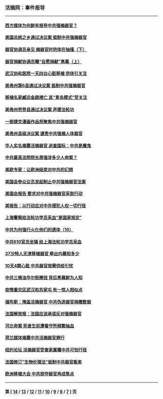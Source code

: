 ### 活摘网：事件报导
---
#### [西方媒体为何鲜有报导中共强摘器官？](../../pages/nf5877/n12932034.md?05160430) 
#### [美国总统之乡通过决议案 抵制中共强摘器官](../../pages/nf5877/n12908242.md?05160430) 
#### [器官协调员亲见 摘器官时供体在抽搐（下）](../../pages/nf5877/n12898622.md?05160430) 
#### [器官捐献协调员曝“自愿捐献”黑幕（上）](../../pages/nf5877/n12878830.md?05160430) 
#### [武汉协和医院一天四台心脏移植 供体引关注](../../pages/nf5877/n12863175.md?05160430) 
#### [美弗州第6县通过决议案 抵制中共强摘器官](../../pages/nf5877/n12805218.md?05160430) 
#### [移植名家臧运金跳楼亡 其“青岛模式”受关注](../../pages/nf5877/n12803746.md?05160430) 
#### [美弗州劳登县通过决议案 声援法轮功](../../pages/nf5877/n12785715.md?05160430) 
#### [一部捷克漫画作品将聚焦中共强摘器官](../../pages/nf5877/n12785954.md?05160430) 
#### [美弗州县级决议案 谴责中共强摘人体器官](../../pages/nf5877/n12721290.md?05160430) 
#### [华人实名揭露活摘器官 追查国际：中共是魔鬼](../../pages/nf5877/n12691724.md?05160430) 
#### [中共最高法院院长周强涉多少人命案？](../../pages/nf5877/n12678074.md?05160430) 
#### [美欧专家：让欧洲结束对中共的幻想](../../pages/nf5877/n12652921.md?05160430) 
#### [美国会参众议员发起制止中共强摘器官法案](../../pages/nf5877/n12627668.md?05160430) 
#### [美国会报告 要求对中共强摘器官采取行动](../../pages/nf5877/n12448233.md?05160430) 
#### [美报告：以行动应对中共侵犯人权一切行径](../../pages/nf5877/n12443204.md?05160430) 
#### [上海警察给法轮功学员采血“是国家规定”](../../pages/nf5877/n12371027.md?05160430) 
#### [中共为何强行火化他们的遗体（10）](../../pages/nf5877/n12352363.md?05160430) 
#### [中共610官员坐镇 给上海法轮功学员采血](../../pages/nf5877/n12350295.md?05160430) 
#### [37沙特人天津移植器官 牵出内幕知多少](../../pages/nf5877/n12338586.md?05160430) 
#### [10天4颗心脏 中共器官按需供给引忧](../../pages/nf5877/n12326366.md?05160430) 
#### [中共三桶油华尔街圈钱 背后黑幕鲜为人知](../../pages/nf5877/n12249199.md?05160430) 
#### [疫情重灾区武汉和苏家屯 有一惊人相似点](../../pages/nf5877/n12150824.md?05160430) 
#### [福布斯：掩盖活摘器官 中共伪造器官捐赠数据](../../pages/nf5877/n11669316.md?05160430) 
#### [法国解放报：法国应该承诺反对强摘器官](../../pages/nf5877/n11597772.md?05160430) 
#### [河北命案 死者生前遭看守所频繁抽血](../../pages/nf5877/n11594995.md?05160430) 
#### [荷兰媒体揭露中共活摘器官罪行](../../pages/nf5877/n11574020.md?05160430) 
#### [纽约论坛 活摘器官受害家属曝中共可怕行径](../../pages/nf5877/n11547913.md?05160430) 
#### [法国修订“生物伦理法”抵制中共器官贩卖](../../pages/nf5877/n11545564.md?05160430) 
#### [欧洲移植大会 中共掠夺器官再成焦点](../../pages/nf5877/n11538883.md?05160430) 

---
#### 第 [ [14](./14.md?05160430) / [13](./13.md?05160430) / [12](./12.md?05160430) / [11](./11.md?05160430) / [10](./10.md?05160430) / [9](./9.md?05160430) / [8](./8.md?05160430) / [7](./7.md?05160430) ] 页
